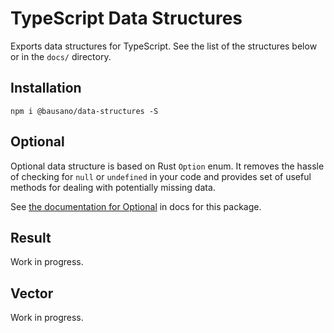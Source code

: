 # TypeScript Data Structures

Exports data structures for TypeScript. See the list of the structures below or
in the `docs/` directory.

## Installation

`npm i @bausano/data-structures -S`

## Optional
Optional data structure is based on Rust `Option` enum. It removes the hassle of
checking for `null` or `undefined` in your code and provides set of useful methods
for dealing with potentially missing data.

See [the documentation for Optional](docs/OPTIONAL.md) in docs for this package.

## Result
Work in progress.

## Vector
Work in progress.
